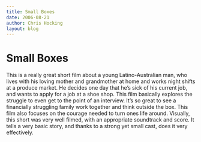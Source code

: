 ```yaml
---
title: Small Boxes
date: 2006-08-21
author: Chris Hocking
layout: blog
---
```

# Small Boxes

This is a really great short film about a young Latino-Australian man, who lives with his loving mother and grandmother at home and works night shifts at a produce market. He decides one day that he’s sick of his current job, and wants to apply for a job at a shoe shop. This film basically explores the struggle to even get to the point of an interview. It’s so great to see a financially struggling family work together and think outside the box. This film also focuses on the courage needed to turn ones life around. Visually, this short was very well filmed, with an appropriate soundtrack and score. It tells a very basic story, and thanks to a strong yet small cast, does it very effectively.